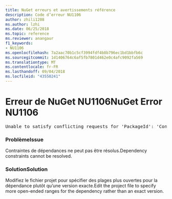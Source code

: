 ```yaml
---
title: NuGet erreurs et avertissements référence
description: Code d’erreur NU1106
author: zhili1208
ms.author: lzhi
ms.date: 06/25/2018
ms.topic: reference
ms.reviewer: anangaur
f1_keywords:
- NU1106
ms.openlocfilehash: 7a2aac70b1c5cf3994fdf4b8b796ec1bd1bbfb6c
ms.sourcegitcommit: 1d1406764c6af5fb7801d462e0c4afc9092fa569
ms.translationtype: MT
ms.contentlocale: fr-FR
ms.lasthandoff: 09/04/2018
ms.locfileid: "43550241"
---
```

# <a name="nuget-error-nu1106"></a><span data-ttu-id="de55d-103">Erreur de NuGet NU1106</span><span class="sxs-lookup"><span data-stu-id="de55d-103">NuGet Error NU1106</span></span>

<pre>Unable to satisfy conflicting requests for 'PackageId': 'Conflict path' Framework: 'Target graph'</pre>

### <a name="issue"></a><span data-ttu-id="de55d-104">Problème</span><span class="sxs-lookup"><span data-stu-id="de55d-104">Issue</span></span>
<span data-ttu-id="de55d-105">Contraintes de dépendances ne peut pas être résolus.</span><span class="sxs-lookup"><span data-stu-id="de55d-105">Dependency constraints cannot be resolved.</span></span>

### <a name="solution"></a><span data-ttu-id="de55d-106">Solution</span><span class="sxs-lookup"><span data-stu-id="de55d-106">Solution</span></span>
<span data-ttu-id="de55d-107">Modifiez le fichier projet pour spécifier des plages plus ouvertes pour la dépendance plutôt qu’une version exacte.</span><span class="sxs-lookup"><span data-stu-id="de55d-107">Edit the project file to specify more open-ended ranges for the dependency rather than an exact version.</span></span>
